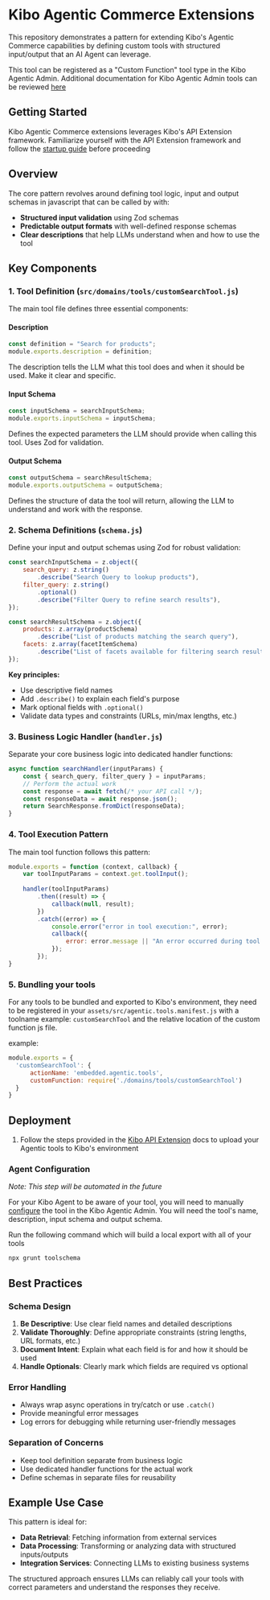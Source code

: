 # Kibo Agentic Commerce Extensions 

This repository demonstrates a pattern for extending Kibo's Agentic Commerce capabilities by defining custom tools with structured input/output that an AI Agent can leverage.

This tool can be registered as a "Custom Function" tool type in the Kibo Agentic Admin. Additional documentation for Kibo Agentic Admin tools can be reviewed [here](https://kibo-ucp.github.io/Kibo.AgenticAdmin/userdocs/quickstart/#adding-tools)

## Getting Started

Kibo Agentic Commerce extensions leverages Kibo's API Extension framework. Familiarize yourself with the API Extension framework and follow the [startup guide](https://docs.kibocommerce.com/help/getting-started-with-api-extensions) before proceeding

## Overview

The core pattern revolves around defining tool logic, input and output schemas in javascript that can be called by with:
- **Structured input validation** using Zod schemas
- **Predictable output formats** with well-defined response schemas  
- **Clear descriptions** that help LLMs understand when and how to use the tool

## Key Components

### 1. Tool Definition (`src/domains/tools/customSearchTool.js`)

The main tool file defines three essential components:

#### Description
```javascript
const definition = "Search for products";
module.exports.description = definition;
```
The description tells the LLM what this tool does and when it should be used. Make it clear and specific.

#### Input Schema
```javascript
const inputSchema = searchInputSchema;
module.exports.inputSchema = inputSchema;
```
Defines the expected parameters the LLM should provide when calling this tool. Uses Zod for validation.

#### Output Schema  
```javascript
const outputSchema = searchResultSchema;
module.exports.outputSchema = outputSchema;
```
Defines the structure of data the tool will return, allowing the LLM to understand and work with the response.

### 2. Schema Definitions (`schema.js`)

Define your input and output schemas using Zod for robust validation:

```javascript
const searchInputSchema = z.object({
    search_query: z.string()
        .describe("Search Query to lookup products"),
    filter_query: z.string()
        .optional()
        .describe("Filter Query to refine search results"),
});

const searchResultSchema = z.object({
    products: z.array(productSchema)
        .describe("List of products matching the search query"),
    facets: z.array(facetItemSchema)
        .describe("List of facets available for filtering search results")
});
```

**Key principles:**
- Use descriptive field names
- Add `.describe()` to explain each field's purpose
- Mark optional fields with `.optional()`
- Validate data types and constraints (URLs, min/max lengths, etc.)

### 3. Business Logic Handler (`handler.js`)

Separate your core business logic into dedicated handler functions:

```javascript
async function searchHandler(inputParams) {
    const { search_query, filter_query } = inputParams;
    // Perform the actual work
    const response = await fetch(/* your API call */);
    const responseData = await response.json();
    return SearchResponse.fromDict(responseData);
}
```

### 4. Tool Execution Pattern

The main tool function follows this pattern:

```javascript
module.exports = function (context, callback) {
    var toolInputParams = context.get.toolInput();
    
    handler(toolInputParams)
        .then((result) => {
            callback(null, result);
        })
        .catch((error) => {
            console.error("error in tool execution:", error);
            callback({
                error: error.message || "An error occurred during tool execution"
            });
        });
}
```

### 5. Bundling your tools

For any tools to be bundled and exported to Kibo's environment, they need to be registered in your `assets/src/agentic.tools.manifest.js` with a toolname example: `customSearchTool` and the relative location of the custom function js file.

example: 
```js
module.exports = {
  'customSearchTool': {
      actionName: 'embedded.agentic.tools',
      customFunction: require('./domains/tools/customSearchTool')
  }
}
```


## Deployment

1. Follow the steps provided in the [Kibo API Extension](https://docs.kibocommerce.com/help/getting-started-with-api-extensions) docs to upload your Agentic tools to Kibo's environment

### Agent Configuration
*Note: This step will be automated in the future*

For your Kibo Agent to be aware of your tool, you will need to manually [configure](https://kibo-ucp.github.io/Kibo.AgenticAdmin/userdocs/quickstart/#adding-tools) the tool in the Kibo Agentic Admin. 
You will need the tool's name, description, input schema and output schema. 

Run the following command which will build a local export with all of your tools
 
```bash
npx grunt toolschema
```


## Best Practices

### Schema Design
1. **Be Descriptive**: Use clear field names and detailed descriptions
2. **Validate Thoroughly**: Define appropriate constraints (string lengths, URL formats, etc.)
3. **Document Intent**: Explain what each field is for and how it should be used
4. **Handle Optionals**: Clearly mark which fields are required vs optional

### Error Handling
- Always wrap async operations in try/catch or use `.catch()`
- Provide meaningful error messages
- Log errors for debugging while returning user-friendly messages

### Separation of Concerns
- Keep tool definition separate from business logic
- Use dedicated handler functions for the actual work
- Define schemas in separate files for reusability

## Example Use Case

This pattern is ideal for:
- **Data Retrieval**: Fetching information from external services
- **Data Processing**: Transforming or analyzing data with structured inputs/outputs
- **Integration Services**: Connecting LLMs to existing business systems

The structured approach ensures LLMs can reliably call your tools with correct parameters and understand the responses they receive.